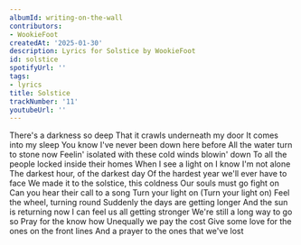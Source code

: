 ```yaml
---
albumId: writing-on-the-wall
contributors:
- WookieFoot
createdAt: '2025-01-30'
description: Lyrics for Solstice by WookieFoot
id: solstice
spotifyUrl: ''
tags:
- lyrics
title: Solstice
trackNumber: '11'
youtubeUrl: ''
---
```


There's a darkness so deep
That it crawls underneath my door
It comes into my sleep
You know I've never been down here before
All the water turn to stone now
Feelin' isolated with these cold winds blowin' down
To all the people locked inside their homes
When I see a light on I know I'm not alone
The darkest hour, of the darkest day
Of the hardest year we'll ever have to face
We made it to thе solstice, this coldness
Our souls must go fight on
Can you hear thеir call to a song
Turn your light on
(Turn your light on)
Feel the wheel, turning round
Suddenly the days are getting longer
And the sun is returning now
I can feel us all getting stronger
We're still a long way to go so
Pray for the know how
Unequally we pay the cost
Give some love for the ones on the front lines
And a prayer to the ones that we've lost